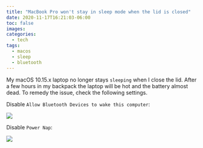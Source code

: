 ```yaml
---
title: "MacBook Pro won't stay in sleep mode when the lid is closed"
date: 2020-11-17T16:21:03-06:00
toc: false
images:
categories:
  - tech
tags: 
  - macos
  - sleep
  - bluetooth
---
```


My macOS 10.15.x laptop no longer stays `sleeping` when I close the lid.  After a few hours in my backpack the laptop will be hot and the battery almost dead.  To remedy the issue, check the following settings.

Disable `Allow Bluetooth Devices to wake this computer`:

![](/images/2020-11-17-16-26-24.png)

Disable `Power Nap`:

![](/images/2020-11-17-16-24-32.png)

